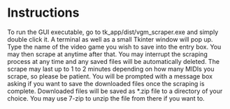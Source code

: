 # Instructions

To run the GUI executable, go to tk_app/dist/vgm_scraper.exe and simply double click it. A terminal as well as a small Tkinter window will pop up. Type the name of the video game you wish to save into the entry box. You may then scrape at anytime after that. You may interrupt the scraping process at any time and any saved files will be automatically deleted. The scrape may last up to 1 to 2 minutes depending on how many MIDIs you scrape, so please be patient. You will be prompted with a message box asking if you want to save the downloaded files once the scraping is complete. Downloaded files will be saved as \*.zip file to a directory of your choice. You may use 7-zip to unzip the file from there if you want to.
